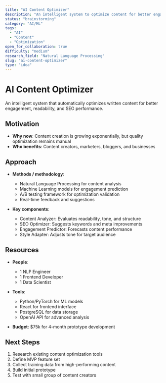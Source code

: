 ```yaml
---
title: "AI Content Optimizer"
description: "An intelligent system to optimize content for better engagement"
status: "brainstorming"
category: "AI/ML"
tags:
  - "AI"
  - "Content"
  - "Optimization"
open_for_collaboration: true
difficulty: "medium"
research_field: "Natural Language Processing"
slug: "ai-content-optimizer"
type: "idea"
---
```


# AI Content Optimizer

An intelligent system that automatically optimizes written content for better engagement, readability, and SEO performance.

## Motivation

- **Why now**: Content creation is growing exponentially, but quality optimization remains manual
- **Who benefits**: Content creators, marketers, bloggers, and businesses

## Approach

- **Methods / methodology**:
  - Natural Language Processing for content analysis
  - Machine Learning models for engagement prediction
  - A/B testing framework for optimization validation
  - Real-time feedback and suggestions

- **Key components**:
  - Content Analyzer: Evaluates readability, tone, and structure
  - SEO Optimizer: Suggests keywords and meta improvements
  - Engagement Predictor: Forecasts content performance
  - Style Adapter: Adjusts tone for target audience

## Resources

- **People**:
  - 1 NLP Engineer
  - 1 Frontend Developer
  - 1 Data Scientist

- **Tools**:
  - Python/PyTorch for ML models
  - React for frontend interface
  - PostgreSQL for data storage
  - OpenAI API for advanced analysis

- **Budget**: $75k for 4-month prototype development

## Next Steps

1. Research existing content optimization tools
2. Define MVP feature set
3. Collect training data from high-performing content
4. Build initial prototype
5. Test with small group of content creators
